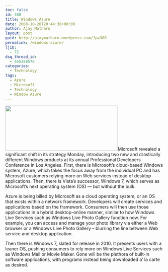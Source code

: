 ```yaml
---
toc: false
id: 380
title: Windows Azure
date: 2008-10-28T20:44:38+00:00
author: Ajay Matharu
layout: post
guid: http://ajaymatharu.wordpress.com/?p=380
permalink: /windows-azure/
ljID:
  - 72
dsq_thread_id:
  - 465388576
categories:
  - Technology
tags:
  - Azure
  - Microsoft
  - Technology
  - Window Azure
---
```

[<img class="aligncenter size-full wp-image-381" title="azure" src="http://ajaymatharu.files.wordpress.com/2008/10/azure.png" alt="" width="358" height="143" />](http://ajaymatharu.files.wordpress.com/2008/10/azure.png)Microsoft revealed a significant shift in its strategy Monday, introducing two new and drastically different Windows products at its annual Professional Developers Conference in Los Angeles. First, there is Microsoft&#8217;s cloud-based Windows system, Azure, which takes the focus away from the individual PC and has Microsoft customers relying more on Web services instead of desktop applications. Then, there is Vista&#8217;s successor, Windows 7, which serves as Microsoft&#8217;s next operating system (OS) &#8212; but without the bulk.

Azure is being billed by Microsoft as a cloud operating system, or an OS that exists within a network framework. Developers will create services and applications based on the framework. Consumers will then use those applications in a hybrid desktop-online manner, similar to how Windows Live Services such as Windows Live Photo Gallery function now. For example, you can access and manage your photo library via either a Web browser or a Windows Live Photo Gallery &#8211; blurring the line between Web service and desktop application.

Then there is Windows 7, slated for release in 2010. It presents users with a leaner OS, pushing consumers to rely more on Windows Live Services such as Windows Mail or Movie Maker. Gone will be the plethora of built-in software applications, with programs instead being downloaded a&#8217; la carte as desired.

